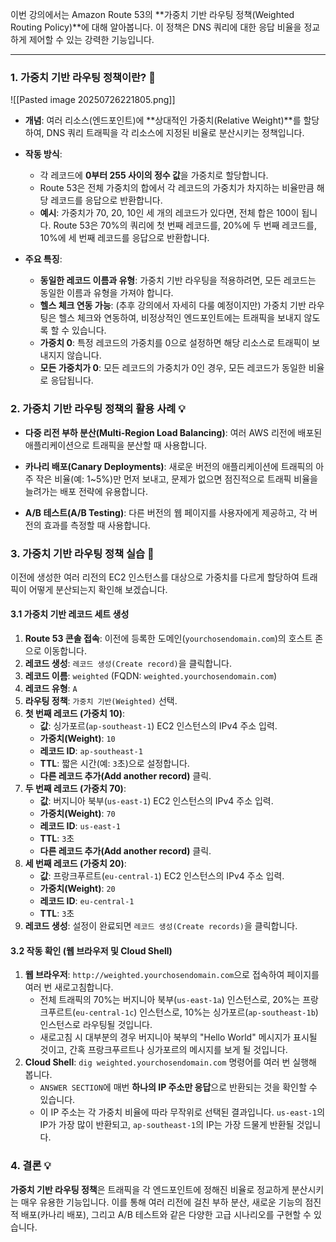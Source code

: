 
이번 강의에서는 Amazon Route 53의 **가중치 기반 라우팅 정책(Weighted Routing Policy)**에 대해 알아봅니다. 이 정책은 DNS 쿼리에 대한 응답 비율을 정교하게 제어할 수 있는 강력한 기능입니다.

---

### 1. 가중치 기반 라우팅 정책이란? 🤔

![[Pasted image 20250726221805.png]]

- **개념**: 여러 리소스(엔드포인트)에 **상대적인 가중치(Relative Weight)**를 할당하여, DNS 쿼리 트래픽을 각 리소스에 지정된 비율로 분산시키는 정책입니다.
    
- **작동 방식**:
    - 각 레코드에 **0부터 255 사이의 정수 값**을 가중치로 할당합니다.
    - Route 53은 전체 가중치의 합에서 각 레코드의 가중치가 차지하는 비율만큼 해당 레코드를 응답으로 반환합니다.
    - **예시**: 가중치가 70, 20, 10인 세 개의 레코드가 있다면, 전체 합은 100이 됩니다. Route 53은 70%의 쿼리에 첫 번째 레코드를, 20%에 두 번째 레코드를, 10%에 세 번째 레코드를 응답으로 반환합니다.
- **주요 특징**:
    - **동일한 레코드 이름과 유형**: 가중치 기반 라우팅을 적용하려면, 모든 레코드는 동일한 이름과 유형을 가져야 합니다.
    - **헬스 체크 연동 가능**: (추후 강의에서 자세히 다룰 예정이지만) 가중치 기반 라우팅은 헬스 체크와 연동하여, 비정상적인 엔드포인트에는 트래픽을 보내지 않도록 할 수 있습니다.
    - **가중치 0**: 특정 레코드의 가중치를 0으로 설정하면 해당 리소스로 트래픽이 보내지지 않습니다.
    - **모든 가중치가 0**: 모든 레코드의 가중치가 0인 경우, 모든 레코드가 동일한 비율로 응답됩니다.

### 2. 가중치 기반 라우팅 정책의 활용 사례 💡

- **다중 리전 부하 분산(Multi-Region Load Balancing)**: 여러 AWS 리전에 배포된 애플리케이션으로 트래픽을 분산할 때 사용합니다.
    
- **카나리 배포(Canary Deployments)**: 새로운 버전의 애플리케이션에 트래픽의 아주 작은 비율(예: 1~5%)만 먼저 보내고, 문제가 없으면 점진적으로 트래픽 비율을 늘려가는 배포 전략에 유용합니다.
    
- **A/B 테스트(A/B Testing)**: 다른 버전의 웹 페이지를 사용자에게 제공하고, 각 버전의 효과를 측정할 때 사용합니다.

### 3. 가중치 기반 라우팅 정책 실습 🧪

이전에 생성한 여러 리전의 EC2 인스턴스를 대상으로 가중치를 다르게 할당하여 트래픽이 어떻게 분산되는지 확인해 보겠습니다.

#### 3.1 가중치 기반 레코드 세트 생성

1. **Route 53 콘솔 접속**: 이전에 등록한 도메인(`yourchosendomain.com`)의 호스트 존으로 이동합니다.
2. **레코드 생성**: `레코드 생성(Create record)`을 클릭합니다.
3. **레코드 이름**: `weighted` (FQDN: `weighted.yourchosendomain.com`)
4. **레코드 유형**: `A`
5. **라우팅 정책**: `가중치 기반(Weighted)` 선택.
6. **첫 번째 레코드 (가중치 10)**:
    - **값**: 싱가포르(`ap-southeast-1`) EC2 인스턴스의 IPv4 주소 입력.
    - **가중치(Weight)**: `10`
    - **레코드 ID**: `ap-southeast-1`
    - **TTL**: 짧은 시간(예: `3`초)으로 설정합니다.
    - **다른 레코드 추가(Add another record)** 클릭.
7. **두 번째 레코드 (가중치 70)**:
    - **값**: 버지니아 북부(`us-east-1`) EC2 인스턴스의 IPv4 주소 입력.
    - **가중치(Weight)**: `70`
    - **레코드 ID**: `us-east-1`
    - **TTL**: `3`초
    - **다른 레코드 추가(Add another record)** 클릭.
8. **세 번째 레코드 (가중치 20)**:
    - **값**: 프랑크푸르트(`eu-central-1`) EC2 인스턴스의 IPv4 주소 입력.
    - **가중치(Weight)**: `20`
    - **레코드 ID**: `eu-central-1`
    - **TTL**: `3`초
9. **레코드 생성**: 설정이 완료되면 `레코드 생성(Create records)`을 클릭합니다.

#### 3.2 작동 확인 (웹 브라우저 및 Cloud Shell)

1. **웹 브라우저**: `http://weighted.yourchosendomain.com`으로 접속하여 페이지를 여러 번 새로고침합니다.
    - 전체 트래픽의 70%는 버지니아 북부(`us-east-1a`) 인스턴스로, 20%는 프랑크푸르트(`eu-central-1c`) 인스턴스로, 10%는 싱가포르(`ap-southeast-1b`) 인스턴스로 라우팅될 것입니다.
    - 새로고침 시 대부분의 경우 버지니아 북부의 "Hello World" 메시지가 표시될 것이고, 간혹 프랑크푸르트나 싱가포르의 메시지를 보게 될 것입니다.
2. **Cloud Shell**: `dig weighted.yourchosendomain.com` 명령어를 여러 번 실행해 봅니다.
    - `ANSWER SECTION`에 매번 **하나의 IP 주소만 응답**으로 반환되는 것을 확인할 수 있습니다.
    - 이 IP 주소는 각 가중치 비율에 따라 무작위로 선택된 결과입니다. `us-east-1`의 IP가 가장 많이 반환되고, `ap-southeast-1`의 IP는 가장 드물게 반환될 것입니다.

### 4. 결론 💡

**가중치 기반 라우팅 정책**은 트래픽을 각 엔드포인트에 정해진 비율로 정교하게 분산시키는 매우 유용한 기능입니다. 이를 통해 여러 리전에 걸친 부하 분산, 새로운 기능의 점진적 배포(카나리 배포), 그리고 A/B 테스트와 같은 다양한 고급 시나리오를 구현할 수 있습니다.
